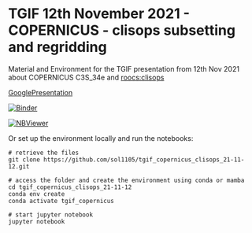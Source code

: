 # TGIF 12th November 2021 - COPERNICUS - clisops subsetting and regridding

Material and Environment for the TGIF presentation from 12th Nov 2021 about COPERNICUS C3S_34e and [roocs:clisops](https://github.com/roocs/clisops) 

[GooglePresentation](https://docs.google.com/presentation/d/1L19fWSeeTdiswXG9IncqaWoKy59IXD7a5x-FYBfvmpQ/edit?usp=sharing)

[![Binder](https://mybinder.org/badge_logo.svg)](https://mybinder.org/v2/gh/sol1105/tgif_copernicus_clisops_21-11-12/HEAD?filepath=notebooks)

[![NBViewer](https://raw.githubusercontent.com/jupyter/design/master/logos/Badges/nbviewer_badge.svg)](https://nbviewer.jupyter.org/github/sol1105/tgif_copernicus_clisops_21-11-12/tree/main/notebooks/)

Or set up the environment locally and run the notebooks:
```
# retrieve the files
git clone https://github.com/sol1105/tgif_copernicus_clisops_21-11-12.git

# access the folder and create the environment using conda or mamba
cd tgif_copernicus_clisops_21-11-12
conda env create
conda activate tgif_copernicus

# start jupyter notebook
jupyter notebook
```
